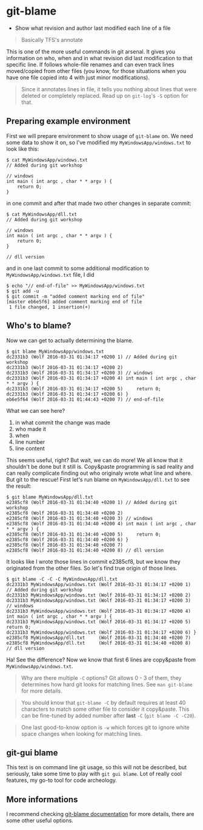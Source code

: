 git-blame
=========

* Show what revision and author last modified each line of a file

> Basically TFS's annotate

This is one of the more useful commands in git arsenal. It gives you information on who, when and in what revision did last modification to that specific line. If follows whole-file renames and can even track lines moved/copied from other files (you know, for those situations when you have one file copied into 4 with just minor modifications).

> Since it annotates lines in file, it tells you nothing about lines that were deleted or completely replaced. Read up on `git-log`'s `-S` option for that.

Preparing example environment
-----------------------------

First we will prepare environment to show usage of `git-blame` on. We need some data to show it on, so I've modified my `MyWindowsApp/windows.txt` to look like this:

	$ cat MyWindowsApp/windows.txt 
	// Added during git workshop

	// windows
	int main ( int argc , char * * argv ) {
		return 0;
	}

in one commit and after that made two other changes in separate commit:

	$ cat MyWindowsApp/dll.txt 
	// Added during git workshop

	// windows
	int main ( int argc , char * * argv ) {
		return 0;
	}

	// dll version

and in one last commit to some additional modification to `MyWindowsApp/windows.txt` file, I did

	$ echo "// end-of-file" >> MyWindowsApp/windows.txt
	$ git add -u
	$ git commit -m "added comment marking end of file"
	[master eb6e5f6] added comment marking end of file
	 1 file changed, 1 insertion(+)

Who's to blame?
---------------

Now we can get to actually determining the blame.

	$ git blame MyWindowsApp/windows.txt
	dc2331b3 (Wolf 2016-03-31 01:34:17 +0200 1) // Added during git workshop
	dc2331b3 (Wolf 2016-03-31 01:34:17 +0200 2) 
	dc2331b3 (Wolf 2016-03-31 01:34:17 +0200 3) // windows
	dc2331b3 (Wolf 2016-03-31 01:34:17 +0200 4) int main ( int argc , char * * argv ) {
	dc2331b3 (Wolf 2016-03-31 01:34:17 +0200 5)     return 0;
	dc2331b3 (Wolf 2016-03-31 01:34:17 +0200 6) }
	eb6e5f64 (Wolf 2016-03-31 01:44:43 +0200 7) // end-of-file

What we can see here?

1. in what commit the change was made
2. who made it
3. when
4. line number
5. line content

This seems useful, right? But wait, we can do more! We all know that it shouldn't be done but it still is. Copy&paste programming is sad reality and can really complicate finding out who originaly wrote what line and where. But git to the rescue! First let's run blame on `MyWindowsApp/dll.txt` to see the result:

	$ git blame MyWindowsApp/dll.txt
	e2385cf8 (Wolf 2016-03-31 01:34:40 +0200 1) // Added during git workshop
	e2385cf8 (Wolf 2016-03-31 01:34:40 +0200 2) 
	e2385cf8 (Wolf 2016-03-31 01:34:40 +0200 3) // windows
	e2385cf8 (Wolf 2016-03-31 01:34:40 +0200 4) int main ( int argc , char * * argv ) {
	e2385cf8 (Wolf 2016-03-31 01:34:40 +0200 5)     return 0;
	e2385cf8 (Wolf 2016-03-31 01:34:40 +0200 6) }
	e2385cf8 (Wolf 2016-03-31 01:34:40 +0200 7) 
	e2385cf8 (Wolf 2016-03-31 01:34:40 +0200 8) // dll version

It looks like I wrote those lines in commit e2385cf8, but we know they originated from the other files. So let's find true origin of those lines.

	$ git blame -C -C -C MyWindowsApp/dll.txt
	dc2331b3 MyWindowsApp/windows.txt (Wolf 2016-03-31 01:34:17 +0200 1) // Added during git workshop
	dc2331b3 MyWindowsApp/windows.txt (Wolf 2016-03-31 01:34:17 +0200 2) 
	dc2331b3 MyWindowsApp/windows.txt (Wolf 2016-03-31 01:34:17 +0200 3) // windows
	dc2331b3 MyWindowsApp/windows.txt (Wolf 2016-03-31 01:34:17 +0200 4) int main ( int argc , char * * argv ) {
	dc2331b3 MyWindowsApp/windows.txt (Wolf 2016-03-31 01:34:17 +0200 5)    return 0;
	dc2331b3 MyWindowsApp/windows.txt (Wolf 2016-03-31 01:34:17 +0200 6) }
	e2385cf8 MyWindowsApp/dll.txt     (Wolf 2016-03-31 01:34:40 +0200 7) 
	e2385cf8 MyWindowsApp/dll.txt     (Wolf 2016-03-31 01:34:40 +0200 8) // dll version

Ha! See the difference? Now we know that first 6 lines are copy&paste from `MyWindowsApp/windows.txt`.

> Why are there multiple `-C` options? Git allows 0 - 3 of them, they determines how hard git looks for matching lines. See `man git-blame` for more details.

> You should know that `git-blame -C` by default requires at least 40 characters to match some other file to consider it copy&paste. This can be fine-tuned by added number after **last** `-C` (`git blame -C -C20`).

> One last good-to-know option is `-w` which forces git to ignore white space changes when looking for matching lines.

git-gui blame
-------------

This text is on command line git usage, so this will not be described, but seriously, take some time to play with `git gui blame`. Lot of really cool features, my go-to tool for code archeology.

More informations
-----------------

I recommend checking [git-blame documentation](https://git-scm.com/docs/git-blame) for more details, there are some other useful options.
